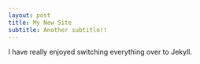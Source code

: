 ```yaml
---
layout: post
title: My New Site
subtitle: Another subtitle!!
---
```


I have really enjoyed switching everything over to Jekyll.
